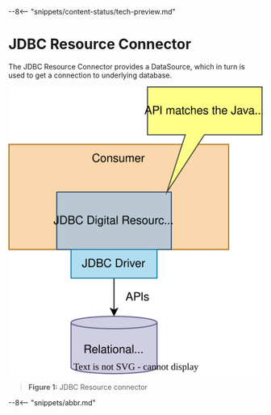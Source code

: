 <!-- SPDX-License-Identifier: CC-BY-4.0 -->
<!-- Copyright Contributors to the ODPi Egeria project. -->
  
--8<-- "snippets/content-status/tech-preview.md"

# JDBC Resource Connector

The JDBC Resource Connector provides a DataSource, which in turn is used to get a connection to underlying database.

![Figure 1](jdbc-resource-connector-generic-model.svg)
> **Figure 1:** JDBC Resource connector

--8<-- "snippets/abbr.md"


